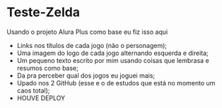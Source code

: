 # Teste-Zelda
Usando o projeto Alura Plus como base eu fiz isso aqui

 - Links nos títulos de cada jogo (não o personagem);
 - Uma imagem do logo de cada jogo alternando esquerda e direita;
 - Um pequeno texto escrito por mim usando coisas que lembrasa e resumos como base;
 - Da pra perceber qual dos jogos eu joguei mais;
 - Upado nos 2 GitHub (esse e o de estudos que está no momento um caos total);
 - HOUVE DEPLOY
